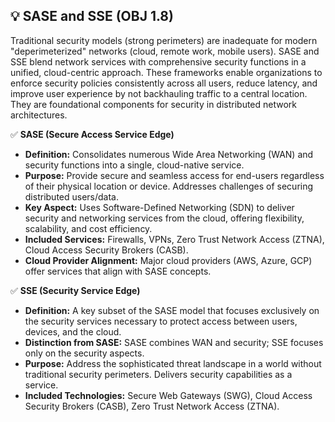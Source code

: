 ## 💡 SASE and SSE (OBJ 1.8)

Traditional security models (strong perimeters) are inadequate for modern "deperimeterized" networks (cloud, remote work, mobile users). SASE and SSE blend network services with comprehensive security functions in a unified, cloud-centric approach. These frameworks enable organizations to enforce security policies consistently across all users, reduce latency, and improve user experience by not backhauling traffic to a central location. They are foundational components for security in distributed network architectures.

✅ **SASE (Secure Access Service Edge)**
- **Definition:** Consolidates numerous Wide Area Networking (WAN) and security functions into a single, cloud-native service.
- **Purpose:** Provide secure and seamless access for end-users regardless of their physical location or device. Addresses challenges of securing distributed users/data.
- **Key Aspect:** Uses Software-Defined Networking (SDN) to deliver security and networking services from the cloud, offering flexibility, scalability, and cost efficiency.
- **Included Services:** Firewalls, VPNs, Zero Trust Network Access (ZTNA), Cloud Access Security Brokers (CASB).
- **Cloud Provider Alignment:** Major cloud providers (AWS, Azure, GCP) offer services that align with SASE concepts.

✅ **SSE (Security Service Edge)**
- **Definition:** A key subset of the SASE model that focuses exclusively on the security services necessary to protect access between users, devices, and the cloud.
- **Distinction from SASE:** SASE combines WAN and security; SSE focuses only on the security aspects.
- **Purpose:** Address the sophisticated threat landscape in a world without traditional security perimeters. Delivers security capabilities as a service.
- **Included Technologies:** Secure Web Gateways (SWG), Cloud Access Security Brokers (CASB), Zero Trust Network Access (ZTNA).